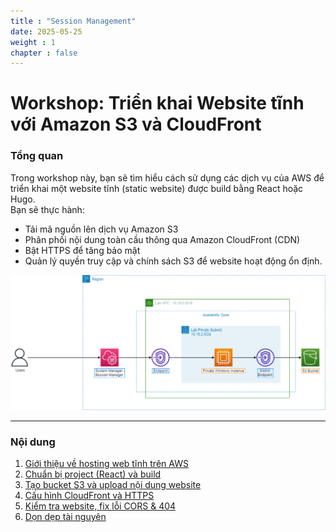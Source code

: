 ```yaml
---
title : "Session Management"
date: 2025-05-25 
weight : 1 
chapter : false
---
```

# Workshop: Triển khai Website tĩnh với Amazon S3 và CloudFront

### Tổng quan

Trong workshop này, bạn sẽ tìm hiểu cách sử dụng các dịch vụ của AWS để triển khai một website tĩnh (static website) được build bằng React hoặc Hugo.  
Bạn sẽ thực hành:
- Tải mã nguồn lên dịch vụ Amazon S3
- Phân phối nội dung toàn cầu thông qua Amazon CloudFront (CDN)
- Bật HTTPS để tăng bảo mật
- Quản lý quyền truy cập và chính sách S3 để website hoạt động ổn định.

![CloudFrontFlow](/images/arc-log.png)

---

### Nội dung

1. [Giới thiệu về hosting web tĩnh trên AWS](1-introduce/)
2. [Chuẩn bị project (React) và build](2-project-setup/)
3. [Tạo bucket S3 và upload nội dung website](3-upload-s3/)
4. [Cấu hình CloudFront và HTTPS](4-cloudfront-https/)
5. [Kiểm tra website, fix lỗi CORS & 404](5-troubleshoot/)
6. [Dọn dẹp tài nguyên](6-cleanup/)
